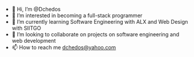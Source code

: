 - 👋 Hi, I’m @Dchedos
- 👀 I’m interested in becoming a full-stack programmer
- 🌱 I’m currently learning Software Engineering with ALX and Web Design with SIITGO
- 💞️ I’m looking to collaborate on projects on software engineering and web development
- 📫 How to reach me dchedos@yahoo.com

<!---
Dchedos/Dchedos is a ✨ special ✨ repository because its `README.md` (this file) appears on your GitHub profile.
You can click the Preview link to take a look at your changes.
--->
